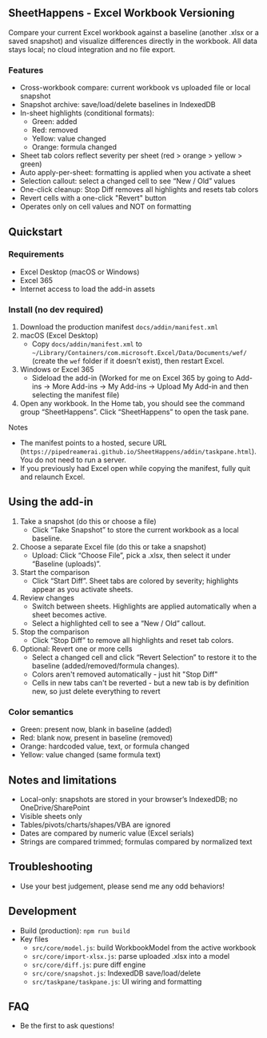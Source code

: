 ## SheetHappens - Excel Workbook Versioning

Compare your current Excel workbook against a baseline (another .xlsx or a saved snapshot) and visualize differences directly in the workbook. All data stays local; no cloud integration and no file export.

### Features

- Cross-workbook compare: current workbook vs uploaded file or local snapshot
- Snapshot archive: save/load/delete baselines in IndexedDB
- In-sheet highlights (conditional formats):
  - Green: added
  - Red: removed
  - Yellow: value changed
  - Orange: formula changed
- Sheet tab colors reflect severity per sheet (red > orange > yellow > green)
- Auto apply-per-sheet: formatting is applied when you activate a sheet
- Selection callout: select a changed cell to see “New / Old” values
- One-click cleanup: Stop Diff removes all highlights and resets tab colors
- Revert cells with a one-click "Revert" button
- Operates only on cell values and NOT on formatting

## Quickstart

### Requirements

- Excel Desktop (macOS or Windows)
- Excel 365
- Internet access to load the add-in assets

### Install (no dev required)

1. Download the production manifest `docs/addin/manifest.xml`
2. macOS (Excel Desktop)
   - Copy `docs/addin/manifest.xml` to `~/Library/Containers/com.microsoft.Excel/Data/Documents/wef/` (create the `wef` folder if it doesn’t exist), then restart Excel.
3. Windows or Excel 365
   - Sideload the add-in (Worked for me on Excel 365 by going to Add-ins -> More Add-ins -> My Add-ins -> Upload My Add-in and then selecting the manifest file)
4. Open any workbook. In the Home tab, you should see the command group “SheetHappens”. Click “SheetHappens” to open the task pane.

Notes

- The manifest points to a hosted, secure URL (`https://pipedreamerai.github.io/SheetHappens/addin/taskpane.html`). You do not need to run a server.
- If you previously had Excel open while copying the manifest, fully quit and relaunch Excel.

## Using the add-in

1. Take a snapshot (do this or choose a file)
   - Click “Take Snapshot” to store the current workbook as a local baseline.
2. Choose a separate Excel file (do this or take a snapshot)
   - Upload: Click “Choose File”, pick a .xlsx, then select it under “Baseline (uploads)”.
3. Start the comparison
   - Click “Start Diff”. Sheet tabs are colored by severity; highlights appear as you activate sheets.
4. Review changes
   - Switch between sheets. Highlights are applied automatically when a sheet becomes active.
   - Select a highlighted cell to see a “New / Old” callout.
5. Stop the comparison
   - Click “Stop Diff” to remove all highlights and reset tab colors.
6. Optional: Revert one or more cells
   - Select a changed cell and click “Revert Selection” to restore it to the baseline (added/removed/formula changes).
   - Colors aren't removed automatically - just hit "Stop Diff"
   - Cells in new tabs can't be reverted - but a new tab is by definition new, so just delete everything to revert

### Color semantics

- Green: present now, blank in baseline (added)
- Red: blank now, present in baseline (removed)
- Orange: hardcoded value, text, or formula changed
- Yellow: value changed (same formula text)

## Notes and limitations

- Local-only: snapshots are stored in your browser’s IndexedDB; no OneDrive/SharePoint
- Visible sheets only
- Tables/pivots/charts/shapes/VBA are ignored
- Dates are compared by numeric value (Excel serials)
- Strings are compared trimmed; formulas compared by normalized text

## Troubleshooting

- Use your best judgement, please send me any odd behaviors!

## Development

- Build (production): `npm run build`
- Key files
  - `src/core/model.js`: build WorkbookModel from the active workbook
  - `src/core/import-xlsx.js`: parse uploaded .xlsx into a model
  - `src/core/diff.js`: pure diff engine
  - `src/core/snapshot.js`: IndexedDB save/load/delete
  - `src/taskpane/taskpane.js`: UI wiring and formatting

## FAQ

- Be the first to ask questions!
